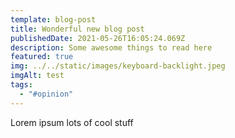 ```yaml
---
template: blog-post
title: Wonderful new blog post
publishedDate: 2021-05-26T16:05:24.069Z
description: Some awesome things to read here
featured: true
img: ../../static/images/keyboard-backlight.jpeg
imgAlt: test
tags:
  - "#opinion"
---
```

Lorem ipsum lots of cool stuff